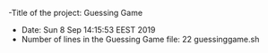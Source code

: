 -Title of the project: Guessing Game
- Date:
Sun  8 Sep 14:15:53 EEST 2019
- Number of lines in the Guessing Game file:
22 guessinggame.sh

